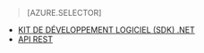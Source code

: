 > [AZURE.SELECTOR]
- [KIT DE DÉVELOPPEMENT LOGICIEL (SDK) .NET](../articles/media-services-get-media-processor.md)
- [API REST](../articles/media-services-rest-get-media-processor.md)

<!--HONumber=52--> 
